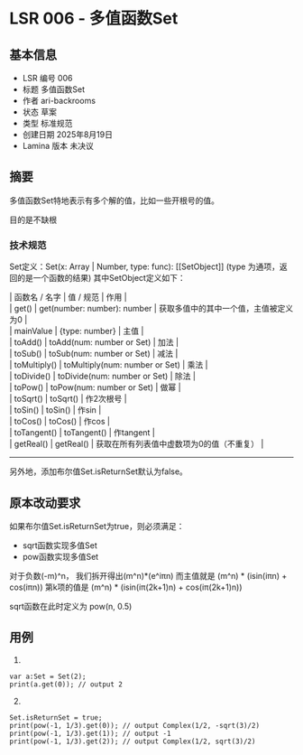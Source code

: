 # LSR 006 - 多值函数Set

## 基本信息

- LSR 编号 006
- 标题 多值函数Set
- 作者 ari-backrooms
- 状态 草案
- 类型 标准规范
 - 创建日期 2025年8月19日
- Lamina 版本 未决议

## 摘要

多值函数Set特地表示有多个解的值，比如一些开根号的值。

目的是不缺根

### 技术规范

Set定义：Set(x: Array | Number, type: func): [[SetObject]]
(type 为通项，返回的是一个函数的结果)
其中SetObject定义如下：

| 函数名 / 名字 | 值 / 规范 | 作用 |
<br>
| get() | get(number: number): number | 获取多值中的其中一个值，主值被定义为0 |
<br>
| mainValue | {type: number} | 主值 |
<br>
| toAdd() | toAdd(num: number or Set) | 加法 |
<br>
| toSub() | toSub(num: number or Set) | 减法 |
<br>
| toMultiply() | toMultiply(num: number or Set) | 乘法 |
<br>
| toDivide() | toDivide(num: number or Set) | 除法 |
<br>
| toPow() | toPow(num: number or Set) | 做幂 |
<br>
| toSqrt() | toSqrt() | 作2次根号 |
<br>
| toSin() | toSin() | 作sin |
<br>
| toCos() | toCos() | 作cos |
<br>
| toTangent() | toTangent() | 作tangent |
<br>
| getReal() | getReal() | 获取在所有列表值中虚数项为0的值（不重复） |
<br>
<hr>
另外地，添加布尔值Set.isReturnSet默认为false。
<br>

## 原本改动要求
如果布尔值Set.isReturnSet为true，则必须满足：
- sqrt函数实现多值Set
- pow函数实现多值Set

对于负数(-m)^n，
  我们拆开得出(m^n)*(e^iπn)
  而主值就是 (m^n) * (isin(iπn) + cos(iπn))
  第k项的值是 (m^n) * (isin(iπ(2k+1)n) + cos(iπ(2k+1)n))

sqrt函数在此时定义为 pow(n, 0.5)

## 用例

1.
```lamina
var a:Set = Set(2);
print(a.get(0)); // output 2
```
2.
```lamina
Set.isReturnSet = true;
print(pow(-1, 1/3).get(0)); // output Complex(1/2, -sqrt(3)/2)
print(pow(-1, 1/3).get(1)); // output -1
print(pow(-1, 1/3).get(2)); // output Complex(1/2, sqrt(3)/2)
```
